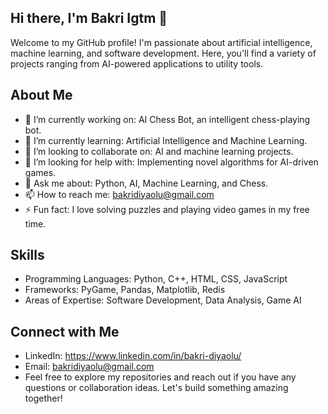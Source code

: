 ## Hi there, I'm Bakri Igtm 👋
Welcome to my GitHub profile! I'm passionate about artificial intelligence, machine learning, and software development. Here, you'll find a variety of projects ranging from AI-powered applications to utility tools.

## About Me
- 🔭 I’m currently working on: AI Chess Bot, an intelligent chess-playing bot.
- 🌱 I’m currently learning: Artificial Intelligence and Machine Learning.
- 👯 I’m looking to collaborate on: AI and machine learning projects.
- 🤔 I’m looking for help with: Implementing novel algorithms for AI-driven games.
- 💬 Ask me about: Python, AI, Machine Learning, and Chess.
- 📫 How to reach me: bakridiyaolu@gmail.com
- ⚡ Fun fact: I love solving puzzles and playing video games in my free time.


## Skills
- Programming Languages: Python, C++, HTML, CSS, JavaScript
- Frameworks: PyGame, Pandas, Matplotlib, Redis
- Areas of Expertise: Software Development, Data Analysis, Game AI

## Connect with Me
- LinkedIn: https://www.linkedin.com/in/bakri-diyaolu/
- Email: bakridiyaolu@gmail.com
- Feel free to explore my repositories and reach out if you have any questions or collaboration ideas. Let's build something amazing together!



<!---
Bakri-Igtm/Bakri-Igtm is a ✨ special ✨ repository because its `README.md` (this file) appears on your GitHub profile.
You can click the Preview link to take a look at your changes.
--->
